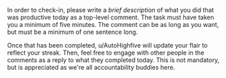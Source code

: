 In order to check-in, please write a *brief description* of what you did that was productive today as a top-level comment. The task must have taken you a minimum of five minutes. The comment can be as long as you want, but must be a minimum of one sentence long.

Once that has been completed, u/AutoHighfive will update your flair to reflect your streak. Then, feel free to engage with other people in the comments as a reply to what they completed today. This is not mandatory, but is appreciated as we're all accountability buddies here.